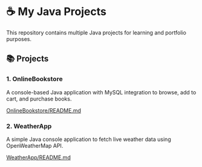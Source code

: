 # ☕ My Java Projects

This repository contains multiple Java projects for learning and portfolio purposes.

## 📚 Projects

### 1. OnlineBookstore
A console-based Java application with MySQL integration to browse, add to cart, and purchase books.

[OnlineBookstore/README.md](OnlineBookstore/README.md)

### 2. WeatherApp
A simple Java console application to fetch live weather data using OpenWeatherMap API.

[WeatherApp/README.md](WeatherApp/README.md)
